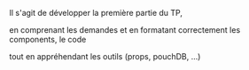Il s'agit de développer la première partie du TP,

en comprenant les demandes et en formatant correctement les components, le code

tout en appréhendant les outils (props, pouchDB, ...)